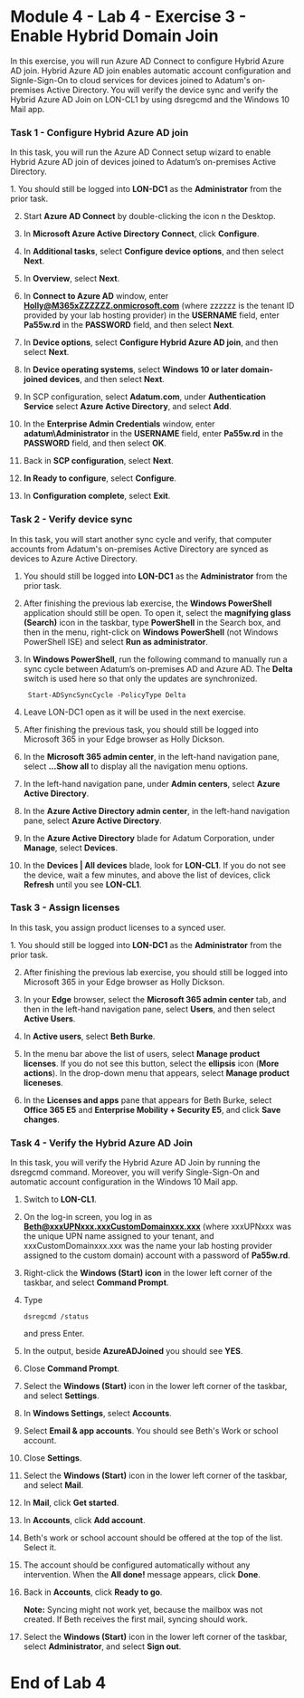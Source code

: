 # Module 4 - Lab 4 - Exercise 3 - Enable Hybrid Domain Join

In this exercise, you will run Azure AD Connect to configure Hybrid Azure AD join. Hybrid Azure AD join enables automatic account configuration and Signle-Sign-On to cloud services for devices joined to Adatum's on-premises Active Directory. You will verify the device sync and verify the Hybrid Azure AD Join on LON-CL1 by using dsregcmd and the Windows 10 Mail app.

### Task 1 - Configure Hybrid Azure AD join

In this task, you will run the Azure AD Connect setup wizard to enable Hybrid Azure AD join of devices joined to Adatum’s on-premises Active Directory. 

‎1. You should still be logged into **LON-DC1** as the **Administrator** from the prior task.

2. Start **Azure AD Connect** by double-clicking the icon n the Desktop.

3. In **Microsoft Azure Active Directory Connect**, click **Configure**.

4. In **Additional tasks**, select **Configure device options**, and then select **Next**.

5. In **Overview**, select **Next**.

6. In **Connect to Azure AD** window, enter **Holly@M365xZZZZZZ.onmicrosoft.com** (where zzzzzz is the tenant ID provided by your lab hosting provider) in the **USERNAME** field, enter **Pa55w.rd** in the **PASSWORD** field, and then select **Next**. 

7. In **Device options**, select **Configure Hybrid Azure AD join**, and then select **Next**.

8. In **Device operating systems**, select **Windows 10 or later domain-joined devices**, and then select **Next**.

9. In SCP configuration, select **Adatum.com**, under **Authentication Service** select **Azure Active Directory**, and select **Add**.

10. In the **Enterprise Admin Credentials** window, enter **adatum\Administrator** in the **USERNAME** field, enter **Pa55w.rd** in the **PASSWORD** field, and then select **OK**. 

11. Back in **SCP configuration**, select **Next**.

12. **In Ready to configure**, select **Configure**.

13. In **Configuration complete**, select **Exit**.


### Task 2 - Verify device sync

In this task, you will start another sync cycle and verify, that computer accounts from Adatum's on-premises Active Directory are synced as devices to Azure Active Directory.

1. You should still be logged into **LON-DC1** as the **Administrator** from the prior task.

2. After finishing the previous lab exercise, the **Windows PowerShell** application should still be open. To open it, select the **magnifying glass (Search)** icon in the taskbar, type **PowerShell** in the Search box, and then in the menu, right-click on **Windows PowerShell** (not Windows PowerShell ISE) and select **Run as administrator**.

3. In **Windows PowerShell**, run the following command to manually run a sync cycle between Adatum’s on-premises AD and Azure AD. The **Delta** switch is used here so that only the updates are synchronized.

		Start-ADSyncSyncCycle -PolicyType Delta

4. Leave LON-DC1 open as it will be used in the next exercise.

5. After finishing the previous task, you should still be logged into Microsoft 365 in your Edge browser as Holly Dickson.

6. In the **Microsoft 365 admin center**, in the left-hand navigation pane, select **...Show all** to display all the navigation menu options.

7. In the left-hand navigation pane, under **Admin centers**, select **Azure Active Directory**.

8. In the **Azure Active Directory admin center**, in the left-hand navigation pane, select **Azure Active Directory**.

9. In the **Azure Active Directory** blade for Adatum Corporation, under **Manage**, select **Devices**.

10. In the **Devices | All devices** blade, look for **LON-CL1**. If you do not see the device, wait a few minutes, and above the list of devices, click **Refresh** until you see **LON-CL1**.

### Task 3 - Assign licenses

In this task, you assign product licenses to a synced user.

‎1. You should still be logged into **LON-DC1** as the **Administrator** from the prior task.

2. After finishing the previous lab exercise, you should still be logged into Microsoft 365 in your Edge browser as Holly Dickson.  

3. In your **Edge** browser, select the **Microsoft 365 admin center** tab, and then in the left-hand navigation pane, select **Users**, and then select **Active Users**. <br/>

4. In **Active users**, select **Beth Burke**.

5. In the menu bar above the list of users, select **Manage product licenses**. If you do not see this button, select the **ellipsis** icon (**More actions**). In the drop-down menu that appears, select **Manage product liceneses**.

6. In the **Licenses and apps** pane that appears for Beth Burke, select **Office 365 E5** and **Enterprise Mobility + Security E5**, and click **Save changes**.


### Task 4 - Verify the Hybrid Azure AD Join

In this task, you will verify the Hybrid Azure AD Join by running the dsregcmd command. Moreover, you will verify Single-Sign-On and automatic account configuration in the Windows 10 Mail app.

1. Switch to **LON-CL1**.

2. On the log-in screen, you log in as **Beth@xxxUPNxxx.xxxCustomDomainxxx.xxx** (where xxxUPNxxx was the unique UPN name assigned to your tenant, and xxxCustomDomainxxx.xxx was the name your lab hosting provider assigned to the custom domain) account with a password of **Pa55w.rd**.

3. Right-click the **Windows (Start) icon** in the lower left corner of the taskbar, and select **Command Prompt**.

4. Type
   ```
   dsregcmd /status
   ```
   and press Enter.

5. In the output, beside **AzureADJoined** you should see **YES**.

6. Close **Command Prompt**.

7. Select the **Windows (Start)** icon in the lower left corner of the taskbar, and select **Settings**.

8. In **Windows Settings**, select **Accounts**.

9. Select **Email & app accounts**. You should see Beth's Work or school account.

10. Close **Settings**.

11. Select the **Windows (Start)** icon in the lower left corner of the taskbar, and select **Mail**.

12. In **Mail**, click **Get started**.

13. In **Accounts**, click **Add account**.

14. Beth's work or school account should be offered at the top of the list. Select it.

15. The account should be configured automatically without any intervention. When the **All done!** message appears, click **Done**.

16. Back in **Accounts**, click **Ready to go**.

	**Note:** Syncing might not work yet, because the mailbox was not created. If Beth receives the first mail, syncing should work.

17. Select the **Windows (Start)** icon in the lower left corner of the taskbar, select **Administrator**, and select **Sign out**.

# End of Lab 4
 